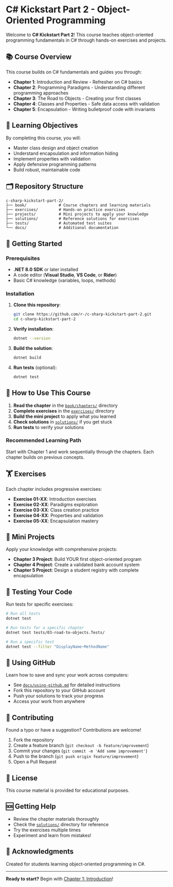 # C# Kickstart Part 2 - Object-Oriented Programming

Welcome to **C# Kickstart Part 2**! This course teaches object-oriented programming fundamentals in C# through hands-on exercises and projects.

## 📚 Course Overview

This course builds on C# fundamentals and guides you through:

- **Chapter 1**: Introduction and Review - Refresher on C# basics
- **Chapter 2**: Programming Paradigms - Understanding different programming approaches
- **Chapter 3**: The Road to Objects - Creating your first classes
- **Chapter 4**: Classes and Properties - Safe data access with validation
- **Chapter 5**: Encapsulation - Writing bulletproof code with invariants

## 🎯 Learning Objectives

By completing this course, you will:

- Master class design and object creation
- Understand encapsulation and information hiding
- Implement properties with validation
- Apply defensive programming patterns
- Build robust, maintainable code

## 🗂️ Repository Structure

```
c-sharp-kickstart-part-2/
├── book/              # Course chapters and learning materials
├── exercises/         # Hands-on practice exercises
├── projects/          # Mini projects to apply your knowledge
├── solutions/         # Reference solutions for exercises
├── tests/             # Automated test suites
└── docs/              # Additional documentation
```

## 🚀 Getting Started

### Prerequisites

- **.NET 8.0 SDK** or later installed
- A code editor (**Visual Studio**, **VS Code**, or **Rider**)
- Basic C# knowledge (variables, loops, methods)

### Installation

1. **Clone this repository**:
   ```bash
   git clone https://github.com/r-/c-sharp-kickstart-part-2.git
   cd c-sharp-kickstart-part-2
   ```

2. **Verify installation**:
   ```bash
   dotnet --version
   ```

3. **Build the solution**:
   ```bash
   dotnet build
   ```

4. **Run tests** (optional):
   ```bash
   dotnet test
   ```

## 📖 How to Use This Course

1. **Read the chapter** in the [`book/chapters/`](./book/chapters/) directory
2. **Complete exercises** in the [`exercises/`](./exercises/) directory
3. **Build the mini project** to apply what you learned
4. **Check solutions** in [`solutions/`](./solutions/) if you get stuck
5. **Run tests** to verify your solutions

### Recommended Learning Path

Start with Chapter 1 and work sequentially through the chapters. Each chapter builds on previous concepts.

## 🏋️ Exercises

Each chapter includes progressive exercises:

- **Exercise 01-XX**: Introduction exercises
- **Exercise 02-XX**: Paradigms exploration
- **Exercise 03-XX**: Class creation practice
- **Exercise 04-XX**: Properties and validation
- **Exercise 05-XX**: Encapsulation mastery

## 🚀 Mini Projects

Apply your knowledge with comprehensive projects:

- **Chapter 3 Project**: Build YOUR first object-oriented program
- **Chapter 4 Project**: Create a validated bank account system
- **Chapter 5 Project**: Design a student registry with complete encapsulation

## 🧪 Testing Your Code

Run tests for specific exercises:

```bash
# Run all tests
dotnet test

# Run tests for a specific chapter
dotnet test tests/03-road-to-objects.Tests/

# Run a specific test
dotnet test --filter "DisplayName~MethodName"
```

## 📝 Using GitHub

Learn how to save and sync your work across computers:

- See [`docs/using-github.md`](./docs/using-github.md) for detailed instructions
- Fork this repository to your GitHub account
- Push your solutions to track your progress
- Access your work from anywhere

## 🤝 Contributing

Found a typo or have a suggestion? Contributions are welcome!

1. Fork the repository
2. Create a feature branch (`git checkout -b feature/improvement`)
3. Commit your changes (`git commit -m 'Add some improvement'`)
4. Push to the branch (`git push origin feature/improvement`)
5. Open a Pull Request

## 📄 License

This course material is provided for educational purposes.

## 🆘 Getting Help

- Review the chapter materials thoroughly
- Check the [`solutions/`](./solutions/) directory for reference
- Try the exercises multiple times
- Experiment and learn from mistakes!

## 🎉 Acknowledgments

Created for students learning object-oriented programming in C#.

---

**Ready to start?** Begin with [Chapter 1: Introduction](./book/chapters/01-intro.md)!